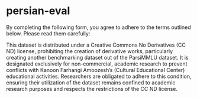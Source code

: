# persian-eval
By completing the following form, you agree to adhere to the terms outlined below. Please read them carefully:



This dataset is distributed under a Creative Commons No Derivatives (CC ND) license, prohibiting the creation of derivative works, particularly creating another benchmarking dataset out of the ParsiMMLU dataset. 
It is designated exclusively for non-commercial, academic research to prevent conflicts with Kanoon Farhangi Amoozesh’s (Cultural Educational Center) educational activities. 
Researchers are obligated to adhere to this condition, ensuring their utilization of the dataset remains confined to academic research purposes and respects the restrictions of the CC ND license.
